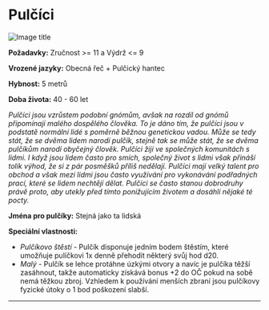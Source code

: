 # Pulčíci

![Image title](/assets/NAldir/races/halfling.webp)

**Požadavky:** Zručnost >= 11 a Výdrž <= 9  

**Vrozené jazyky:** Obecná řeč + Pulčický hantec 

**Hybnost:** 5 metrů 

**Doba života:** 40 - 60 let

*Pulčíci jsou vzrůstem podobní gnómům, avšak na rozdíl od gnómů připomínají malého dospělého člověka. To je dáno tím, že pulčíci jsou v podstatě normální lidé s poměrně běžnou genetickou vadou. Může se tedy stát, že se dvěma lidem narodí pulčík, stejně tak se může stát, že se dvěma pulčíkům narodí obyčejný člověk. Pulčíci žijí ve společných komunitách s lidmi. I když jsou lidem často pro smích, společný život s lidmi však přináší tolik výhod, že si z pár posměšků příliš nedělají. Pulčíci mají velký talent pro obchod a však mezi lidmi jsou často využívání pro vykonávání podřadných prací, které se lidem nechtějí dělat. Pulčíci se často stanou dobrodruhy právě proto, aby utekly před tímto ponižujícím životem a dosáhli nějaké té pocty.*

**Jména pro pulčíky:** Stejná jako ta lidská

**Speciální vlastnosti:** 

- *Pulčíkovo štěstí* - Pulčík disponuje jedním bodem štěstím, které umožňuje pulíčkovi 1x denně přehodit některý svůj hod d20. 
- *Malý* - Pulčík se lehce protáhne úzkými otvory a navíc je pulčíka těžší zasáhnout, takže automaticky získává bonus +2 do OČ pokud na sobě nemá těžkou zbroj. Vzhledem k používání menších zbraní jsou pulčíkovy fyzické útoky o 1 bod poškození slabší.

---

